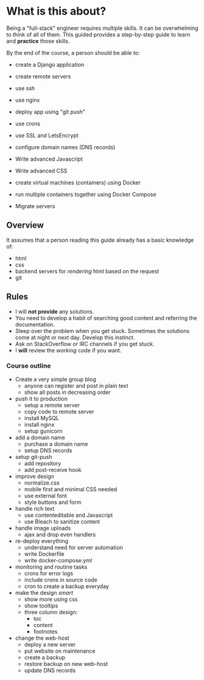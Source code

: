 # What is this about?

Being a "full-stack" engineer requires multiple skills. It can be overwhelming to think of all of them. This guided provides a step-by-step guide to learn and **practice** those skills.

By the end of the course, a person should be able to:

- create a Django application
- create remote servers 
- use ssh
- use nginx
- deploy app using "git push"
- use crons
- use SSL and LetsEncrypt
- configure domain names (DNS records)

- Write advanced Javascript
- Write advanced CSS

- create virtual machines (containers) using Docker
- run multiple containers together using Docker Compose

- Migrate servers


## Overview

It assumes that a person reading this guide already has a basic knowledge of:

- html
- css
- backend servers for *rendering* html based on the request
- git


## Rules

- I will **not provide** any solutions.
- You need to develop a habit of searching good content and referring the documentation.
- Sleep over the problem when you get stuck. Sometimes the solutions come at night or next day. Develop this instinct.
- Ask on StackOverflow or IRC channels if you get stuck.
- I **will** review the *working* code if you want.


### Course outline

- Create a very simple group blog
    - anyone can register and post in plain text
    - show all posts in decreasing order
- push it to production
    - setup a remote server
    - copy code to remote server
    - install MySQL
    - install nginx
    - setup gunicorn
- add a domain name
    - purchase a domain name
    - setup DNS records
- setup git-push
    - add repository
    - add post-receive hook
- improve design
    - normalize.css
    - mobile first and minimal CSS needed
    - use external font
    - style buttons and form
- handle rich text
    - use contenteditable and Javascript
    - use Bleach to sanitize content
- handle image uploads
    - ajax and drop even handlers
- re-deploy everything
    - understand need for server automation
    - write Dockerfile
    - write docker-compose.yml
- monitoring and routine tasks
    - crons for error logs
    - include crons in source code
    - cron to create a backup everyday
- make the design *smart*
    - show more using css
    - show tooltips
    - three column design:
        - toc
        - content
        - footnotes
- change the web-host
    - deploy a new server
    - put website on maintenance
    - create a backup
    - restore backup on new web-host
    - update DNS records
